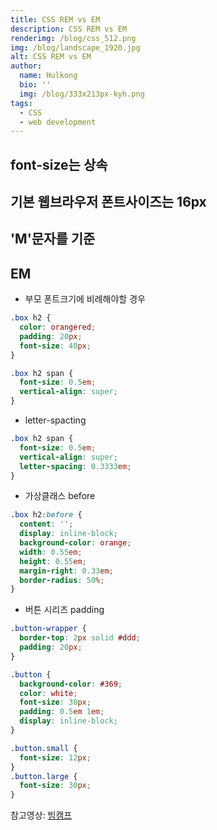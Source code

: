 ```yaml
---
title: CSS REM vs EM
description: CSS REM vs EM
renderimg: /blog/css_512.png
img: /blog/landscape_1920.jpg
alt: CSS REM vs EM
author:
  name: Hulkong
  bio: ''
  img: /blog/333x213px-kyh.png
tags:
  - CSS
  - web development
---
```


## font-size는 상속

## 기본 웹브라우저 폰트사이즈는 16px

## 'M'문자를 기준

## EM

- 부모 폰트크기에 비례해야할 경우

```css
.box h2 {
  color: orangered;
  padding: 20px;
  font-size: 40px;
}

.box h2 span {
  font-size: 0.5em;
  vertical-align: super;
}
```

- letter-spacting

```css
.box h2 span {
  font-size: 0.5em;
  vertical-align: super;
  letter-spacing: 0.3333em;
}
```

- 가상클래스 before

```css
.box h2:before {
  content: '';
  display: inline-block;
  background-color: orange;
  width: 0.55em;
  height: 0.55em;
  margin-right: 0.33em;
  border-radius: 50%;
}
```

- 버튼 시리즈 padding

```css
.button-wrapper {
  border-top: 2px solid #ddd;
  padding: 20px;
}

.button {
  background-color: #369;
  color: white;
  font-size: 30px;
  padding: 0.5em 1em;
  display: inline-block;
}

.button.small {
  font-size: 12px;
}
.button.large {
  font-size: 30px;
}
```

참고영상: [빔캠프](https://www.youtube.com/watch?v=47xHPFQ1Ll4)
